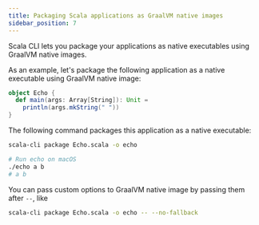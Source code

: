 ```yaml
---
title: Packaging Scala applications as GraalVM native images
sidebar_position: 7
---
```


Scala CLI lets you package your applications as native executables
using GraalVM native images.

As an example, let's package the following application as a native executable
using GraalVM native image:
```scala title=Echo.scala
object Echo {
  def main(args: Array[String]): Unit =
    println(args.mkString(" "))
}
```

The following command packages this application as a native executable:
```bash
scala-cli package Echo.scala -o echo
```

<!-- Expected-regex:
Wrote .*echo
.*/echo
-->

```bash
# Run echo on macOS
./echo a b
# a b
```

<!-- 
```bash
rm ./echo
``` 
-->

You can pass custom options to GraalVM native image by passing them after `--`, like
```bash
scala-cli package Echo.scala -o echo -- --no-fallback
```

<!-- Expected-regex:
Wrote .*echo, run it with
  .*/echo
-->
